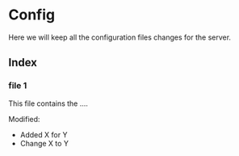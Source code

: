 # Config

Here we will keep all the configuration files changes for the server.

## Index

### file 1

This file contains the ....

Modified:
* Added X for Y
* Change X to Y
